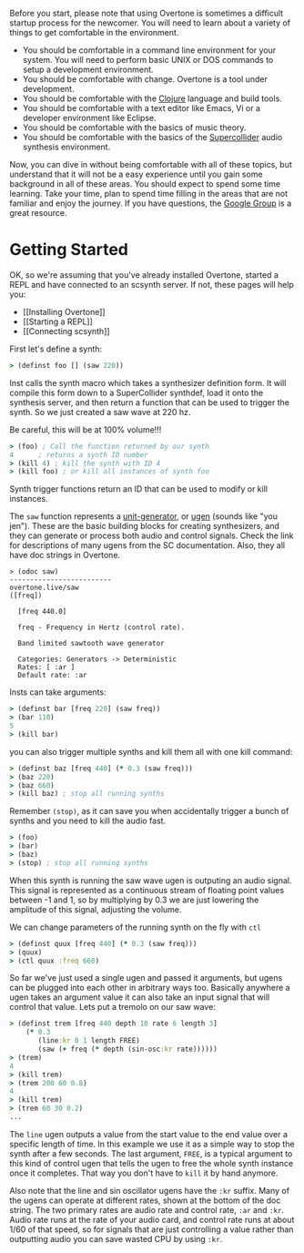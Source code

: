 Before you start, please note that using Overtone is sometimes a difficult startup process for the newcomer.  You will need to learn about a variety of things to get comfortable in the environment.  

* You should be comfortable in a command line environment for your system.  You will need to perform basic UNIX or DOS commands to setup a development environment.
* You should be comfortable with change.  Overtone is a tool under development.
* You should be comfortable with the [Clojure](http://clojure.org/) language and build tools.
* You should be comfortable with a text editor like Emacs, Vi or a developer environment like Eclipse.   
* You should be comfortable with the basics of music theory.
* You should be comfortable with the basics of the [Supercollider](http://supercollider.sourceforge.net/) audio synthesis environment.  

Now, you can dive in without being comfortable with all of these topics, but understand that it will not be a easy experience until you gain some background in all of these areas.  You should expect to spend some time learning.  Take your time, plan to spend time filling in the areas that are not familiar and enjoy the journey.  If you have questions, the [Google Group](https://groups.google.com/forum/?fromgroups=#!forum/overtone) is a great resource.

Getting Started
===============
OK, so we're assuming that you've already installed Overtone, started a REPL and have connected to an scsynth server. If not, these pages will help you:

* [[Installing Overtone]]
* [[Starting a REPL]]
* [[Connecting scsynth]]

First let's define a synth:

```clj
> (definst foo [] (saw 220))
```

Inst calls the synth macro which takes a synthesizer definition form.  It will compile this form
down to a SuperCollider synthdef, load it onto the synthesis server, and then
return a function that can be used to trigger the synth.  So we just created a
saw wave at 220 hz.

Be careful, this will
be at 100% volume!!!

```clj
> (foo) ; Call the function returned by our synth
4      ; returns a synth ID number
> (kill 4) ; kill the synth with ID 4
> (kill foo) ; or kill all instances of synth foo
```

Synth trigger functions return an ID that can be used to modify or kill
instances.

The `saw` function represents a [unit-generator](http://danielnouri.org/docs/SuperColliderHelp/UGens/UGens.html), or [ugen](http://danielnouri.org/docs/SuperColliderHelp/UGens/UGens.html) (sounds like "you jen").  These are the basic building blocks for creating synthesizers, and they can generate or process both audio and control signals.  Check the link for
descriptions of many ugens from the SC documentation.  Also, they all have doc
strings in Overtone.

```
> (odoc saw)
-------------------------
overtone.live/saw
([freq])

  [freq 440.0]

  freq - Frequency in Hertz (control rate).

  Band limited sawtooth wave generator

  Categories: Generators -> Deterministic
  Rates: [ :ar ]
  Default rate: :ar
```

Insts can take arguments:

```clj
> (definst bar [freq 220] (saw freq))
> (bar 110)
5
> (kill bar)
```

you can also trigger multiple synths and kill them all with one kill command:

```clj
> (definst baz [freq 440] (* 0.3 (saw freq)))
> (baz 220)
> (baz 660)
> (kill baz) ; stop all running synths
```

Remember `(stop)`, as it can save you when accidentally trigger a bunch of
synths and you need to kill the audio fast.

```clj
> (foo)
> (bar)
> (baz)
> (stop) ; stop all running synths
```

When this synth is running the saw wave ugen is outputing an audio signal.  This
signal is represented as a continuous stream of floating point values between -1
and 1, so by multiplying by 0.3 we are just lowering the amplitude of this
signal, adjusting the volume.

We can change parameters of the running synth on the fly with `ctl`

```clj
> (definst quux [freq 440] (* 0.3 (saw freq)))
> (quux)
> (ctl quux :freq 660)
```

So far we've just used a single ugen and passed it arguments, but ugens can be
plugged into each other in arbitrary ways too.  Basically anywhere a ugen takes
an argument value it can also take an input signal that will control that value.
Lets put a tremolo on our saw wave:

```clj
> (definst trem [freq 440 depth 10 rate 6 length 3]
    (* 0.3
       (line:kr 0 1 length FREE)
       (saw (+ freq (* depth (sin-osc:kr rate))))))
> (trem)
4
> (kill trem)
> (trem 200 60 0.8)
4
> (kill trem)
> (trem 60 30 0.2)
...
```
The `line` ugen outputs a value from the start value to the end value over a
specific length of time.  In this example we use it as a simple way to stop the
synth after a few seconds.  The last argument, `FREE`, is a typical argument to
this kind of control ugen that tells the ugen to free the whole synth instance
once it completes.  That way you don't have to `kill` it by hand anymore.

Also note that the line and sin oscillator ugens have the `:kr` suffix.  Many of
the ugens can operate at different rates, shown at the bottom of the doc string.
The two primary rates are audio rate and control rate, `:ar` and `:kr`.  Audio rate
runs at the rate of your audio card, and control rate runs at about 1/60 of that
speed, so for signals that are just controlling a value rather than outputting
audio you can save wasted CPU by using `:kr`.